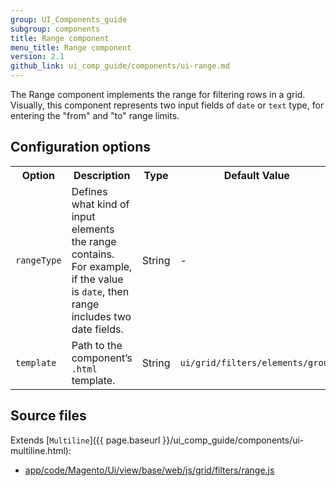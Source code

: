 ```yaml
---
group: UI_Components_guide
subgroup: components
title: Range component
menu_title: Range component
version: 2.1
github_link: ui_comp_guide/components/ui-range.md
---
```


The Range component implements the range for filtering rows in a grid. Visually, this component represents two input fields of `date` or `text` type, for entering the "from" and "to" range limits.

## Configuration options

<table>
  <tr>
    <th>Option</th>
    <th>Description</th>
    <th>Type</th>
    <th>Default Value</th>
  </tr>
  <tr>
    <td><code>rangeType</code></td>
    <td>Defines what kind of input elements the range contains. For example, if the value is <code>date</code>, then range includes two date fields.</td>
    <td>String</td>
    <td>-</td>
  </tr>
  <tr>
    <td><code>template</code></td>
    <td>Path to the component’s <code>.html</code> template.</td>
    <td>String</td>
    <td><code>ui/grid/filters/elements/group</code></td>
  </tr>
</table>

## Source files

Extends [`Multiline`]({{ page.baseurl }}/ui_comp_guide/components/ui-multiline.html):

- [app/code/Magento/Ui/view/base/web/js/grid/filters/range.js](https://github.com/magento/magento2ce/blob/2.1/app/code/Magento/Ui/view/base/web/js/grid/filters/range.js)
